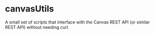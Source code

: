 # canvasUtils
A small set of scripts that interface with the Canvas REST API (or similar REST API) without needing curl.
